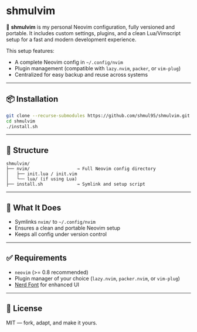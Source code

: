 # shmulvim

📝 **shmulvim** is my personal Neovim configuration, fully versioned and portable. It includes custom settings, plugins, and a clean Lua/Vimscript setup for a fast and modern development experience.

This setup features:

* A complete Neovim config in `~/.config/nvim`
* Plugin management (compatible with `lazy.nvim`, `packer`, or `vim-plug`)
* Centralized for easy backup and reuse across systems

---

## 📦 Installation

```bash
git clone --recurse-submodules https://github.com/shmul95/shmulvim.git
cd shmulvim
./install.sh
```

---

## 📁 Structure

```
shmulvim/
├── nvim/                  → Full Neovim config directory
│   ├── init.lua / init.vim
│   └── lua/ (if using Lua)
├── install.sh             → Symlink and setup script
```

---

## 🔧 What It Does

* Symlinks `nvim/` to `~/.config/nvim`
* Ensures a clean and portable Neovim setup
* Keeps all config under version control

---

## ✅ Requirements

* `neovim` (>= 0.8 recommended)
* Plugin manager of your choice (`lazy.nvim`, `packer.nvim`, or `vim-plug`)
* [Nerd Font](https://www.nerdfonts.com/) for enhanced UI

---

## 💬 License

MIT — fork, adapt, and make it yours.

